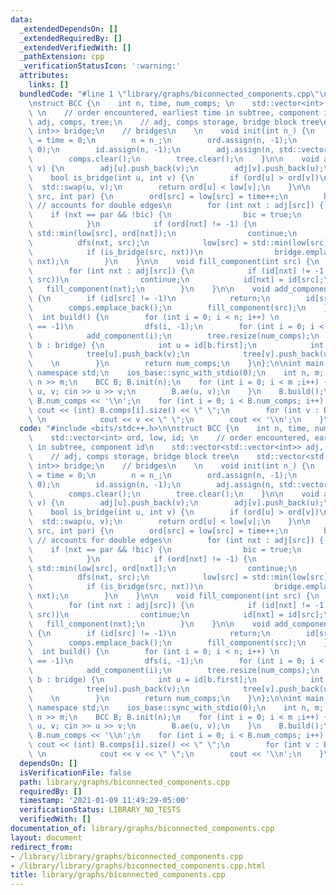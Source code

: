 ```yaml
---
data:
  _extendedDependsOn: []
  _extendedRequiredBy: []
  _extendedVerifiedWith: []
  _pathExtension: cpp
  _verificationStatusIcon: ':warning:'
  attributes:
    links: []
  bundledCode: "#line 1 \"library/graphs/biconnected_components.cpp\"\n#include <bits/stdc++.h>\n\
    \nstruct BCC {\n    int n, time, num_comps; \n    std::vector<int> ord, low, id;\
    \ \n    // order encountered, earliest time in subtree, component id\n    std::vector<std::vector<int>>\
    \ adj, comps, tree;\n    // adj, comps storage, bridge block tree\n    std::vector<std::pair<int,\
    \ int>> bridge;\n    // bridges\n    \n    void init(int n_) {\n        num_comps\
    \ = time = 0;\n        n = n_;\n        ord.assign(n, -1);\n        low.assign(n,\
    \ 0);\n        id.assign(n, -1);\n        adj.assign(n, std::vector<int>());\n\
    \        comps.clear();\n        tree.clear();\n    }\n\n    void ae(int u, int\
    \ v) {\n        adj[u].push_back(v);\n        adj[v].push_back(u);\n    }\n\n\
    \    bool is_bridge(int u, int v) {\n        if (ord[u] > ord[v])\n          \
    \  std::swap(u, v);\n        return ord[u] < low[v];\n    }\n\n    void dfs(int\
    \ src, int par) {\n        ord[src] = low[src] = time++;\n        bool bic = false;\
    \ // accounts for double edges\n        for (int nxt : adj[src]) { \n        \
    \    if (nxt == par && !bic) {\n                bic = true;\n                continue;\n\
    \            }\n            if (ord[nxt] != -1) {\n                low[src] =\
    \ std::min(low[src], ord[nxt]);\n                continue;\n            }\n  \
    \          dfs(nxt, src);\n            low[src] = std::min(low[src], low[nxt]);\n\
    \            if (is_bridge(src, nxt))\n                bridge.emplace_back(src,\
    \ nxt);\n        }\n    }\n\n    void fill_component(int src) {\n        comps[id[src]].push_back(src);\n\
    \        for (int nxt : adj[src]) {\n            if (id[nxt] != -1 || is_bridge(nxt,\
    \ src))\n                continue;\n            id[nxt] = id[src];\n         \
    \   fill_component(nxt);\n        }\n    }\n\n    void add_component(int src)\
    \ {\n        if (id[src] != -1)\n            return;\n        id[src] = num_comps++;\n\
    \        comps.emplace_back();\n        fill_component(src);\n    }\n    \n  \
    \  int build() {\n        for (int i = 0; i < n; i++) \n            if (ord[i]\
    \ == -1)\n                dfs(i, -1);\n        for (int i = 0; i < n; i++) \n\
    \            add_component(i);\n        tree.resize(num_comps);\n        for (auto&\
    \ b : bridge) {\n            int u = id[b.first];\n            int v = id[b.second];\n\
    \            tree[u].push_back(v);\n            tree[v].push_back(u);        \
    \    \n        }\n        return num_comps;\n    }\n};\n\nint main() {\n    using\
    \ namespace std;\n    ios_base::sync_with_stdio(0);\n    int n, m; \n    cin >>\
    \ n >> m;\n    BCC B; B.init(n);\n    for (int i = 0; i < m ;i++) {\n        int\
    \ u, v; cin >> u >> v;\n        B.ae(u, v);\n    }\n    B.build();\n    cout <<\
    \ B.num_comps << '\\n';\n    for (int i = 0; i < B.num_comps; i++) {\n       \
    \ cout << (int) B.comps[i].size() << \" \";\n        for (int v : B.comps[i])\
    \ \n            cout << v << \" \";\n        cout << '\\n';\n    }\n}\n"
  code: "#include <bits/stdc++.h>\n\nstruct BCC {\n    int n, time, num_comps; \n\
    \    std::vector<int> ord, low, id; \n    // order encountered, earliest time\
    \ in subtree, component id\n    std::vector<std::vector<int>> adj, comps, tree;\n\
    \    // adj, comps storage, bridge block tree\n    std::vector<std::pair<int,\
    \ int>> bridge;\n    // bridges\n    \n    void init(int n_) {\n        num_comps\
    \ = time = 0;\n        n = n_;\n        ord.assign(n, -1);\n        low.assign(n,\
    \ 0);\n        id.assign(n, -1);\n        adj.assign(n, std::vector<int>());\n\
    \        comps.clear();\n        tree.clear();\n    }\n\n    void ae(int u, int\
    \ v) {\n        adj[u].push_back(v);\n        adj[v].push_back(u);\n    }\n\n\
    \    bool is_bridge(int u, int v) {\n        if (ord[u] > ord[v])\n          \
    \  std::swap(u, v);\n        return ord[u] < low[v];\n    }\n\n    void dfs(int\
    \ src, int par) {\n        ord[src] = low[src] = time++;\n        bool bic = false;\
    \ // accounts for double edges\n        for (int nxt : adj[src]) { \n        \
    \    if (nxt == par && !bic) {\n                bic = true;\n                continue;\n\
    \            }\n            if (ord[nxt] != -1) {\n                low[src] =\
    \ std::min(low[src], ord[nxt]);\n                continue;\n            }\n  \
    \          dfs(nxt, src);\n            low[src] = std::min(low[src], low[nxt]);\n\
    \            if (is_bridge(src, nxt))\n                bridge.emplace_back(src,\
    \ nxt);\n        }\n    }\n\n    void fill_component(int src) {\n        comps[id[src]].push_back(src);\n\
    \        for (int nxt : adj[src]) {\n            if (id[nxt] != -1 || is_bridge(nxt,\
    \ src))\n                continue;\n            id[nxt] = id[src];\n         \
    \   fill_component(nxt);\n        }\n    }\n\n    void add_component(int src)\
    \ {\n        if (id[src] != -1)\n            return;\n        id[src] = num_comps++;\n\
    \        comps.emplace_back();\n        fill_component(src);\n    }\n    \n  \
    \  int build() {\n        for (int i = 0; i < n; i++) \n            if (ord[i]\
    \ == -1)\n                dfs(i, -1);\n        for (int i = 0; i < n; i++) \n\
    \            add_component(i);\n        tree.resize(num_comps);\n        for (auto&\
    \ b : bridge) {\n            int u = id[b.first];\n            int v = id[b.second];\n\
    \            tree[u].push_back(v);\n            tree[v].push_back(u);        \
    \    \n        }\n        return num_comps;\n    }\n};\n\nint main() {\n    using\
    \ namespace std;\n    ios_base::sync_with_stdio(0);\n    int n, m; \n    cin >>\
    \ n >> m;\n    BCC B; B.init(n);\n    for (int i = 0; i < m ;i++) {\n        int\
    \ u, v; cin >> u >> v;\n        B.ae(u, v);\n    }\n    B.build();\n    cout <<\
    \ B.num_comps << '\\n';\n    for (int i = 0; i < B.num_comps; i++) {\n       \
    \ cout << (int) B.comps[i].size() << \" \";\n        for (int v : B.comps[i])\
    \ \n            cout << v << \" \";\n        cout << '\\n';\n    }\n}"
  dependsOn: []
  isVerificationFile: false
  path: library/graphs/biconnected_components.cpp
  requiredBy: []
  timestamp: '2021-01-09 11:49:29-05:00'
  verificationStatus: LIBRARY_NO_TESTS
  verifiedWith: []
documentation_of: library/graphs/biconnected_components.cpp
layout: document
redirect_from:
- /library/library/graphs/biconnected_components.cpp
- /library/library/graphs/biconnected_components.cpp.html
title: library/graphs/biconnected_components.cpp
---
```

